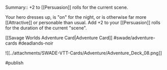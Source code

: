 Summary:: +2 to [[Persuasion]] rolls for the current scene.

Your hero dresses up, is "on" for the night, or is otherwise far more [[Attractive]] or personable than usual. Add +2 to your [[Persuasion]] rolls for the duration of the current "scene".

[[Savage Worlds Adventure Card|Adventure Card]] #swade/adventure-cards #deadlands-noir 

![[../attachments/SWADE-VTT-Cards/Adventure/Adventure_Deck_08.png]]

#publish 

